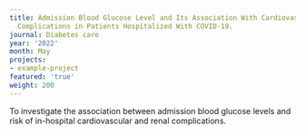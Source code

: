 ```yaml
---
title: Admission Blood Glucose Level and Its Association With Cardiovascular and Renal
  Complications in Patients Hospitalized With COVID-19.
journal: Diabetes care
year: '2022'
month: May
projects:
- example-project
featured: 'true'
weight: 200
---
```


To investigate the association between admission blood glucose levels and risk of in-hospital cardiovascular and renal complications.